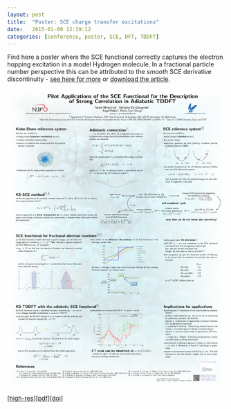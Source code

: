 ```yaml
---
layout: post
title:  "Poster: SCE charge transfer excitations"
date:   2015-01-09 12:39:12
categories: [conference, poster, SCE, DFT, TDDFT]
---
```

Find here a poster where the SCE functional correctly captures the electron hopping excitation in a model Hydrogen molecule. In a fractional particle number perspective this can be attributed to the <em>smooth</em> SCE derivative discontinuity - <a href="http://dx.doi.org/10.1103/PhysRevLett.111.126402 ">see here for more</a> or <a href="/downloads/MirSeiGor-PRL-13.pdf">download the article</a>.

<img src="/img/2015-01-09_Oslo_poster.png" alt="poster Oslo" class="my">

[<a href="/img/2015-01-09_Oslo_poster_hr.png">high-res</a>][<a href="/downloads/2015-01-09_Oslo_poster.pdf">pdf</a>][<a href="http://dx.doi.org/10.6084/m9.figshare.1285135">doi</a>]
